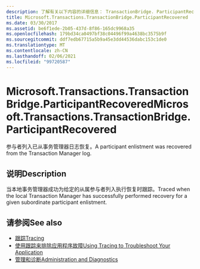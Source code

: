 ```yaml
---
description: 了解有关以下内容的详细信息： TransactionBridge. ParticipantRecovered
title: Microsoft.Transactions.TransactionBridge.ParticipantRecovered
ms.date: 03/30/2017
ms.assetid: be6f1ede-2b05-437d-8f86-165dc9968a35
ms.openlocfilehash: 179bd34ca0497bf38c04496f99a4638bc3575b9f
ms.sourcegitcommit: ddf7edb67715a5b9a45e3dd44536dabc153c1de0
ms.translationtype: MT
ms.contentlocale: zh-CN
ms.lasthandoff: 02/06/2021
ms.locfileid: "99720587"
---
```

# <a name="microsofttransactionstransactionbridgeparticipantrecovered"></a><span data-ttu-id="12d91-103">Microsoft.Transactions.TransactionBridge.ParticipantRecovered</span><span class="sxs-lookup"><span data-stu-id="12d91-103">Microsoft.Transactions.TransactionBridge.ParticipantRecovered</span></span>

<span data-ttu-id="12d91-104">参与者列入已从事务管理器日志恢复。</span><span class="sxs-lookup"><span data-stu-id="12d91-104">A participant enlistment was recovered from the Transaction Manager log.</span></span>  
  
## <a name="description"></a><span data-ttu-id="12d91-105">说明</span><span class="sxs-lookup"><span data-stu-id="12d91-105">Description</span></span>  

 <span data-ttu-id="12d91-106">当本地事务管理器成功为给定的从属参与者列入执行恢复时跟踪。</span><span class="sxs-lookup"><span data-stu-id="12d91-106">Traced when the local Transaction Manager has successfully performed recovery for a given subordinate participant enlistment.</span></span>  
  
## <a name="see-also"></a><span data-ttu-id="12d91-107">请参阅</span><span class="sxs-lookup"><span data-stu-id="12d91-107">See also</span></span>

- [<span data-ttu-id="12d91-108">跟踪</span><span class="sxs-lookup"><span data-stu-id="12d91-108">Tracing</span></span>](index.md)
- [<span data-ttu-id="12d91-109">使用跟踪来排除应用程序故障</span><span class="sxs-lookup"><span data-stu-id="12d91-109">Using Tracing to Troubleshoot Your Application</span></span>](using-tracing-to-troubleshoot-your-application.md)
- [<span data-ttu-id="12d91-110">管理和诊断</span><span class="sxs-lookup"><span data-stu-id="12d91-110">Administration and Diagnostics</span></span>](../index.md)
